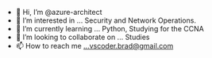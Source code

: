 - 👋 Hi, I’m @azure-architect
- 👀 I’m interested in ... Security and Network Operations.
- 🌱 I’m currently learning ... Python, Studying for the CCNA
- 💞️ I’m looking to collaborate on ... Studies
- 📫 How to reach me ...vscoder.brad@gmail.com

<!---
azure-architect/azure-architect is a ✨ special ✨ repository because its `README.md` (this file) appears on your GitHub profile.
You can click the Preview link to take a look at your changes.
--->
